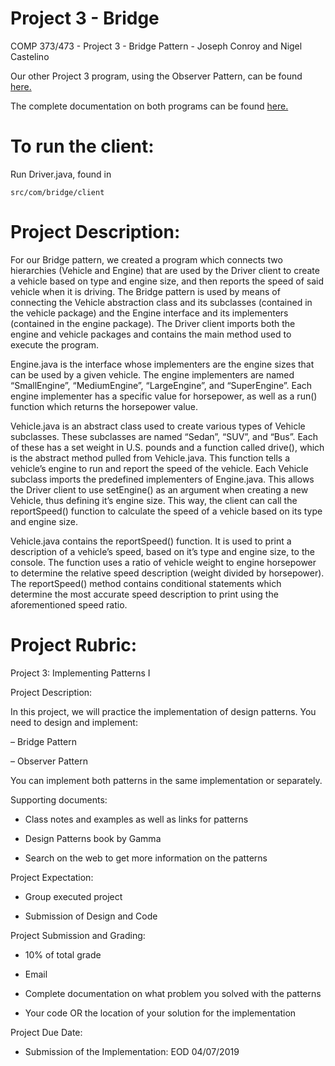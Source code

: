 # Project 3 - Bridge
COMP 373/473 - Project 3 - Bridge Pattern - Joseph Conroy and Nigel Castelino

Our other Project 3 program, using the Observer Pattern, can be found [here.](https://github.com/jconroy5/Project-3-Observer)

The complete documentation on both programs can be found [here.](https://docs.google.com/document/d/1h8DvUw8eyynGfdUJAZmWxN4lpiHAYNyYbFiqmiuQmQM/edit?usp=sharing)

# To run the client:
Run Driver.java, found in 
```
src/com/bridge/client
```

# Project Description:
For our Bridge pattern, we created a program which connects two hierarchies (Vehicle and Engine) that are used by the Driver client to create a vehicle based on type and engine size, and then reports the speed of said vehicle when it is driving. The Bridge pattern is used by means of connecting the Vehicle abstraction class and its subclasses (contained in the vehicle package) and the Engine interface and its implementers (contained in the engine package). The Driver client imports both the engine and vehicle packages and contains the main method used to execute the program.

Engine.java is the interface whose implementers are the engine sizes that can be used by a given vehicle. The engine implementers are named “SmallEngine”, “MediumEngine”, “LargeEngine”, and “SuperEngine”. Each engine implementer has a specific value for horsepower, as well as a run() function which returns the horsepower value.

Vehicle.java is an abstract class used to create various types of Vehicle subclasses. These subclasses are named “Sedan”, “SUV”, and “Bus”. Each of these has a set weight in U.S. pounds and a function called drive(), which is the abstract method pulled from Vehicle.java. This function tells a vehicle’s engine to run and report the speed of the vehicle. Each Vehicle subclass imports the predefined implementers of Engine.java. This allows the Driver client to use setEngine() as an argument when creating a new Vehicle, thus defining it’s engine size. This way, the client can call the reportSpeed() function to calculate the speed of a vehicle based on its type and engine size.

Vehicle.java contains the reportSpeed() function. It is used to print a description of a vehicle’s speed, based on it’s type and engine size, to the console. The function uses a ratio of vehicle weight to engine horsepower to determine the relative speed description (weight divided by horsepower). The reportSpeed() method contains conditional statements which determine the most accurate speed description to print using the aforementioned speed ratio.

# Project Rubric:

Project 3: Implementing Patterns I

Project Description:

In this project, we will practice the implementation of design patterns.
You need to design and implement:

– Bridge Pattern

– Observer Pattern

You can implement both patterns in the same implementation or separately.

Supporting documents:

- Class notes and examples as well as links for patterns

- Design Patterns book by Gamma

- Search on the web to get more information on the patterns

Project Expectation:

- Group executed project

- Submission of Design and Code

Project Submission and Grading:

- 10% of total grade

- Email

- Complete documentation on what problem you solved with the patterns

- Your code OR the location of your solution for the implementation

Project Due Date:

- Submission of the Implementation: EOD 04/07/2019 
